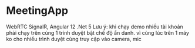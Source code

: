 # MeetingApp
WebRTC SignalR, Angular 12 .Net 5
Lưu ý: khi chạy demo nhiều tài khoản phải chạy trên cùng 1 trình duyệt bật chế độ ẩn danh. vì cùng lúc trên 1 máy ko cho nhiều trình duyệt cùng truy cập vào camera, mic
